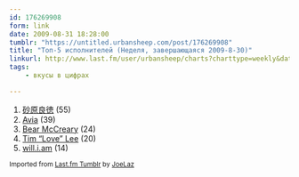 ```yaml
---
id: 176269908
form: link
date: 2009-08-31 18:28:00
tumblr: "https://untitled.urbansheep.com/post/176269908"
title: "Топ-5 исполнителей (Неделя, завершающаяся 2009-8-30)"
linkurl: http://www.last.fm/user/urbansheep/charts?charttype=weekly&date_to=1251633600
tags:
    - вкусы в цифрах

---
```

<ol><li>
<a rel="nofollow" target="_blank" href="http://www.last.fm/music/%E7%A0%82%E5%8E%9F%E8%89%AF%E5%BE%B3">砂原良徳</a>&nbsp;(55)</li>
<li>
<a rel="nofollow" target="_blank" href="http://www.last.fm/music/Avia">Avia</a>&nbsp;(39)</li>
<li>
<a rel="nofollow" target="_blank" href="http://www.last.fm/music/Bear+McCreary">Bear McCreary</a>&nbsp;(24)</li>
<li>
<a rel="nofollow" target="_blank" href="http://www.last.fm/music/Tim+%22Love%22+Lee">Tim &ldquo;Love&rdquo; Lee</a>&nbsp;(20)</li>
<li>
<a rel="nofollow" target="_blank" href="http://www.last.fm/music/will.i.am">will.i.am</a>&nbsp;(14)</li>
</ol><p><small>Imported from <a rel="nofollow" target="_blank" href="http://joelaz.com/post/23488847/last-fm-tumblr-weekly-top-artists">Last.fm Tumblr</a> by <a rel="nofollow" target="_blank" href="http://joelaz.com">JoeLaz</a></small></p>
